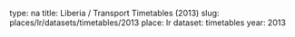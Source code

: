 type: na
title: Liberia / Transport Timetables (2013)
slug: places/lr/datasets/timetables/2013
place: lr
dataset: timetables
year: 2013

